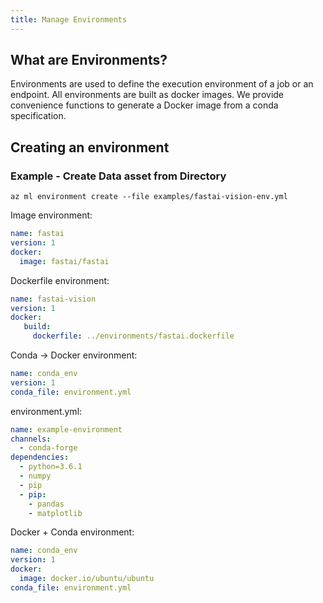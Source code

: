 ```yaml
---
title: Manage Environments
---
```


## What are Environments?

Environments are used to define the execution environment of a job or an endpoint.
All environments are built as docker images.
We provide convenience functions to generate a Docker image from a conda specification.

## Creating an environment

### Example - Create Data asset from Directory

```console
az ml environment create --file examples/fastai-vision-env.yml
```

Image environment:
```yml
name: fastai
version: 1
docker:
  image: fastai/fastai
```

Dockerfile environment:
```yml
name: fastai-vision
version: 1
docker:
   build:
     dockerfile: ../environments/fastai.dockerfile
```

Conda -> Docker environment:
```yml
name: conda_env
version: 1
conda_file: environment.yml
```

environment.yml:
```yml
name: example-environment
channels:
  - conda-forge
dependencies:
  - python=3.6.1
  - numpy
  - pip
  - pip:
    - pandas
    - matplotlib
```


Docker + Conda environment:
```yml
name: conda_env
version: 1
docker:
  image: docker.io/ubuntu/ubuntu
conda_file: environment.yml
```
